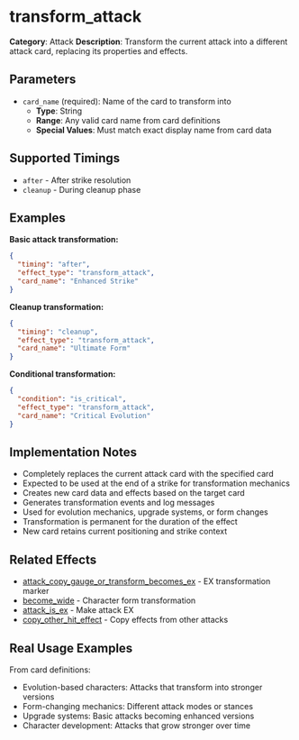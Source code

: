 # transform_attack

**Category**: Attack
**Description**: Transform the current attack into a different attack card, replacing its properties and effects.

## Parameters

- `card_name` (required): Name of the card to transform into
  - **Type**: String
  - **Range**: Any valid card name from card definitions
  - **Special Values**: Must match exact display name from card data

## Supported Timings

- `after` - After strike resolution
- `cleanup` - During cleanup phase

## Examples

**Basic attack transformation:**
```json
{
  "timing": "after",
  "effect_type": "transform_attack",
  "card_name": "Enhanced Strike"
}
```

**Cleanup transformation:**
```json
{
  "timing": "cleanup",
  "effect_type": "transform_attack",
  "card_name": "Ultimate Form"
}
```

**Conditional transformation:**
```json
{
  "condition": "is_critical",
  "effect_type": "transform_attack",
  "card_name": "Critical Evolution"
}
```

## Implementation Notes

- Completely replaces the current attack card with the specified card
- Expected to be used at the end of a strike for transformation mechanics
- Creates new card data and effects based on the target card
- Generates transformation events and log messages
- Used for evolution mechanics, upgrade systems, or form changes
- Transformation is permanent for the duration of the effect
- New card retains current positioning and strike context

## Related Effects

- [attack_copy_gauge_or_transform_becomes_ex](attack_copy_gauge_or_transform_becomes_ex.md) - EX transformation marker
- [become_wide](become_wide.md) - Character form transformation
- [attack_is_ex](attack_is_ex.md) - Make attack EX
- [copy_other_hit_effect](copy_other_hit_effect.md) - Copy effects from other attacks

## Real Usage Examples

From card definitions:
- Evolution-based characters: Attacks that transform into stronger versions
- Form-changing mechanics: Different attack modes or stances
- Upgrade systems: Basic attacks becoming enhanced versions
- Character development: Attacks that grow stronger over time